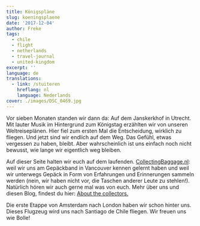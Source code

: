 ```yaml
---
title: Königspläne
slug: koeningsplaene
date: '2017-12-04'
author: Freke
tags:
  - chile
  - flight
  - netherlands
  - travel-journal
  - united-kingdom
excerpt: ''
language: de
translations:
  - link: /stuiteren
    hreflang: nl
    language: Nederlands
cover: ./images/DSC_0469.jpg
---
```


Vor sieben Monaten standen wir dann da: Auf dem Janskerkhof in Utrecht. Mit lauter Musik im Hintergrund zum Königstag erzählten wir von unseren Weltreiseplänen. Hier fiel zum ersten Mal die Entscheidung, wirklich zu fliegen. Und jetzt sind wir endlich auf dem Weg. Das Gefühl, etwas vergessen zu haben, bleibt. Aber wahrscheinlich ist uns einfach noch nicht bewusst, wie lange wir eigentlich weg bleiben.

Auf dieser Seite halten wir euch auf dem laufenden. [CollectingBaggage.nl](https://www.collectingbaggage.nl/de): weil wir uns am Gepäckband in Vancouver kennen gelernt haben und weil wir unterwegs Gepäck in Form von Erfahrungen und Erinnerungen sammeln werden (nein, wir haben nicht vor, die Taschen anderer Leute zu stehlen!). Natürlich hören wir auch gerne mal was von euch. Mehr über uns und diesen Blog, findest du hier: [About the collectors.](https://collectingbaggage.nl/de/about-the-collectors/)

Die erste Etappe von Amsterdam nach London haben wir schon hinter uns. Dieses Flugzeug wird uns nach Santiago de Chile fliegen. Wir freuen uns wie Bolle!
